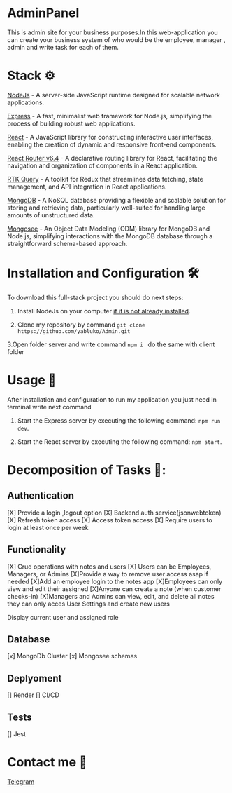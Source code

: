 # AdminPanel


This is admin site for your business purposes.In this web-application you can create your business system of who would be the employee, manager , admin and write task for each of them.

# Stack ⚙️

[NodeJs](https://nodejs.org/en) - A server-side JavaScript runtime designed for scalable network applications.

[Express](https://expressjs.com/) -  A fast, minimalist web framework for Node.js, simplifying the process of building robust web applications.

[React](https://react.dev/) - A JavaScript library for constructing interactive user interfaces, enabling the creation of dynamic and responsive front-end components.

[React Router v6.4](https://reactrouter.com/en/main) - A declarative routing library for React, facilitating the navigation and organization of components in a React application.

[RTK Query](https://redux-toolkit.js.org/rtk-query/overview) -  A toolkit for Redux that streamlines data fetching, state management, and API integration in React applications.

[MongoDB](https://www.mongodb.com/it-it) - A NoSQL database providing a flexible and scalable solution for storing and retrieving data, particularly well-suited for handling large amounts of unstructured data.

[Mongosee](https://mongoosejs.com/) - An Object Data Modeling (ODM) library for MongoDB and Node.js, simplifying interactions with the MongoDB database through a straightforward schema-based approach.



# Installation and Configuration 🛠️ 

To download this full-stack project you should do next steps:

1. Install NodeJs on your computer [if it is not already installed](https://nodejs.org/en).

2. Clone my repository by command ``` git clone https://github.com/yabluko/Admin.git ```

3.Open folder server and write command ```npm i ``` do the same with client folder

# Usage 🚀

After installation and configuration to run my application you just need in terminal write next command

1. Start the Express server by executing the following command: ```npm run dev```.

2. Start the React server by executing the following command: ```npm start```.

# Decomposition of Tasks 📝:
## Authentication
[X] Provide a login ,logout option
[X] Backend auth service(jsonwebtoken)
    [X] Refresh token access
    [X] Access token access
[X] Require users to login at least once per week


## Functionality
[X] Crud operations with notes and users
[X] Users can be Employees, Managers, or Admins
[X]Provide a way to remove user access asap if needed
[X]Add an employee login to the notes app
[X]Employees can only view and edit their assigned 
[X]Anyone can create a note (when customer checks-in)
[X]Managers and Admins can view, edit, and delete all notes they can only acces User Settings and create new users

Display current user and assigned role

## Database
[x] MongoDb Cluster
[x] Mongosee schemas

## Deplyoment 
[] Render
[] CI/CD

## Tests
[] Jest





 # Contact me 📱
 
 [Telegram](https://t.me/zhushchonka)
 
